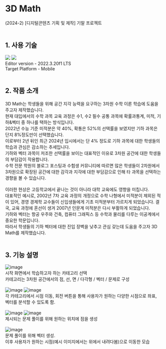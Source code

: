 # 3D Math
(2024-2) [디지털콘텐츠 기획 및 제작] 기말 프로젝트
<br>
<br>
## 1. 사용 기술
<img src="https://img.shields.io/badge/unity-%23000000.svg?style=for-the-badge&logo=unity&logoColor=white"/> <img src="https://img.shields.io/badge/c%23-%23239120.svg?style=for-the-badge&logo=c-sharp&logoColor=white"/>
<br>Editor version - 2022.3.20f1 LTS <br>
Target Platform - Mobile
<br>
<br>
## 2. 작품 소개
3D Math는 학생들을 위해 공간 지각 능력을 요구하는 3차원 수학 이론 학습에 도움을 주고자 제작했습니다.<br>
현재 대입에서의 수학 과목 교육 과정은 수1, 수2 필수 공통 과목에 확률과통계, 미적, 기하&벡터 중 하나를 택하는 방식입니다.<br>
2022년 수능 기준 미적분은 약 40%, 확통은 52%의 선택률을 보였지만 기하 과목은 단지 8%정도만이 선택했습니다.<br>
이로부터 2년 뒤인 최근 2024년 입시에서는 단 4% 정도로 기하 과목에 대한 학생들의 학습과 관심은 감소하는 추세입니다.<br>
기하와 벡터 과목이 저조한 선택률을 보이는 대표적인 이유로 3차원 공간에 대한 학생들의 부담감이 작용합니다.<br>
수학 전문 학원의 블로그 포스팅과 수험생 커뮤니티에 따르면 많은 학생들이 2차원에서 3차원으로 확장된 공간에 대한 감각과 지각에 대한 부담감으로 인해 타 과목을 선택하는 경향을 볼 수 있습니다.<br>
<br>
이러한 현상은 고등학교에서 끝나는 것이 아니라 대학 교육에도 영향을 미칩니다.<br> 
대표적인 예시로, 2002년 7차 교육 과정의 개정으로 수학 나형에서 미적분이 제외된 적이 있어, 경영 경제학 교수들이 신입생들에게 기초 미적분부터 가르치게 되었습니다. 결국, 교육 과정에 혼선이 생겨 2007년 인문계 미적분은 다시 부활하게 되었습니다.<br>
기하와 벡터는 항공 우주와 건축, 컴퓨터 그래픽스 등 수학과 물리를 다루는 이공계에서 중요한 학문입니다.<br>
따라서 학생들의 기하 벡터에 대한 진입 장벽을 낮추고 관심 갖는데 도움을 주고자 3D Math를 제작했습니다.<br>
<br>
## 3. 기능 설명
![image](https://github.com/user-attachments/assets/96fb6eca-5eb9-4dcf-842e-051a6f265f51)
<br>시작 화면에서 학습하고자 하는 카테고리 선택 <br>
카테고리는 3차원 공간에서의 점, 선, 면 / 다각형 / 벡터 / 문제로 구성<br>
<br>
![image](https://github.com/user-attachments/assets/29d79b94-dda7-4e1f-a6b5-8e5b15affa24)
![image](https://github.com/user-attachments/assets/f2a8d922-8713-49dc-959b-398e3e6a4eae)
<br>각 카테고리에서 시점 이동, 회전 버튼을 통해 사용자가 원하는 다양한 시점으로 좌표, 벡터를 분석할 수 있도록 함.<br>
<br>
![image](https://github.com/user-attachments/assets/65423ed1-228d-478b-b4ad-4cdf2d3d2f56)
![image](https://github.com/user-attachments/assets/bba2ee89-23d2-417c-9938-483321521ac8)
<br>제시되는 문제 풀이를 위해 원하는 위치에 점을 생성<br><br>
![image](https://github.com/user-attachments/assets/5d19d924-f594-418e-b372-6420231d080b)
<br>문제 풀이를 위해 벡터 생성.<br>
이후 사용자가 원하는 시점(예시 이미지에서는 위에서 내려다봄)으로 이동한 모습<br>
<br>

